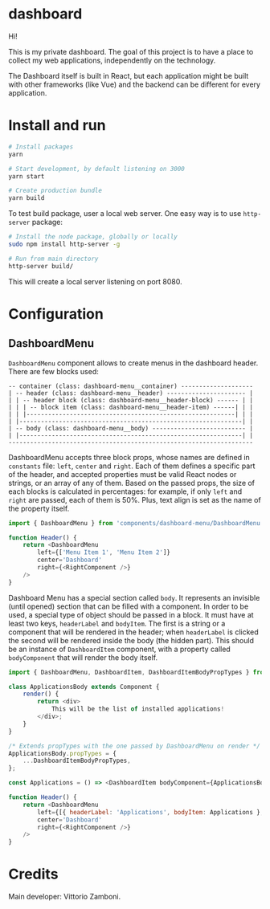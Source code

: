 # dashboard

Hi! 

This is my private dashboard. The goal of this project is to have a place to collect my web applications, independently on the technology. 

The Dashboard itself is built in React, but each application might be built with other frameworks (like Vue) and the backend can be different for every application.

# Install and run

```sh
# Install packages
yarn

# Start development, by default listening on 3000
yarn start

# Create production bundle
yarn build
```

To test build package, user a local web server. 
One easy way is to use `http-server` package:
```sh
# Install the node package, globally or locally
sudo npm install http-server -g

# Run from main directory
http-server build/
```
This will create a local server listening on port 8080.

# Configuration

## DashboardMenu
`DashboardMenu` component allows to create menus in the dashboard header.
There are few blocks used:
```
-- container (class: dashboard-menu__container) --------------------
| -- header (class: dashboard-menu__header) ---------------------- |
| | -- header block (class: dashboard-menu__header-block) ------ | |
| | | -- block item (class: dashboard-menu__header-item) ------| | |
| | |----------------------------------------------------------| | |
| |--------------------------------------------------------------| |
| -- body (class: dashboard-menu__body) -------------------------- |
| |--------------------------------------------------------------| |
--------------------------------------------------------------------
```

DashboardMenu accepts three block props, whose names are defined in `constants` file: `left`, `center` and `right`.
Each of them defines a specific part of the header, and accepted properties must be valid React nodes or strings, or an array of any of them.
Based on the passed props, the size of each blocks is calculated in percentages: for example, if only `left` and `right` are passed, each of them is 50%. Plus, text align is set as the name of the property itself.

```js
import { DashboardMenu } from 'components/dashboard-menu/DashboardMenu';

function Header() {
    return <DashboardMenu
        left={['Menu Item 1', 'Menu Item 2']}
        center='Dashboard'
        right={<RightComponent />}
    />
}
```

Dashboard Menu has a special section called `body`. It represents an invisible (until opened) section that can be filled with a component. 
In order to be used, a special type of object should be passed in a block. It must have at least two keys, `headerLabel` and `bodyItem`. 
The first is a string or a component that will be rendered in the header; when `headerLabel` is clicked the second will be
rendered inside the body (the hidden part).
This should be an instance of `DashboardItem` component, with a property called `bodyComponent` that will render the body itself.
```js
import { DashboardMenu, DashboardItem, DashboardItemBodyPropTypes } from 'components/dashboard-menu/DashboardMenu';

class ApplicationsBody extends Component {
    render() {
        return <div>
            This will be the list of installed applications!
        </div>;
    }
}

/* Extends propTypes with the one passed by DashboardMenu on render */
ApplicationsBody.propTypes = {
    ...DashboardItemBodyPropTypes,
};

const Applications = () => <DashboardItem bodyComponent={ApplicationsBody} />;

function Header() {
    return <DashboardMenu
        left={[{ headerLabel: 'Applications', bodyItem: Applications }, 'Menu Item 2']}
        center='Dashboard'
        right={<RightComponent />}
    />
}
```

# Credits

Main developer: Vittorio Zamboni.